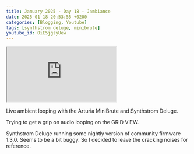 ```yaml
---
title: Jamuary 2025 - Day 18 - Jambiance
date: 2025-01-18 20:53:55 +0200
categories: [Blogging, Youtube]
tags: [synthstrom deluge, minibrute]
youtube_id: OiE5jgsyUew
---
```



<div class="embed-responsive embed-responsive-16by9" >
    <iframe class="embed-responsive-item"  src="https://www.youtube.com/embed/{{ page.youtube_id }}"></iframe>
</div>

Live ambient looping with the Arturia MiniBrute and Synthstrom Deluge. 

Trying to get a grip on audio looping on the GRID VIEW. 

Synthstrom Deluge running some nightly version of community firmware 1.3.0. Seems to be a bit buggy. So I decided to leave the cracking noises for reference.